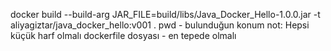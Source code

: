 docker build --build-arg JAR_FILE=build/libs/Java_Docker_Hello-1.0.0.jar -t aliyagiztar/java_docker_hello:v001 .
pwd - bulunduğun konum
not: Hepsi küçük harf olmalı
dockerfile dosyası - en tepede olmalı